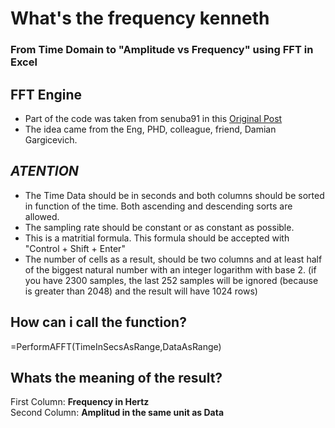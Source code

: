 # What's the frequency kenneth  
### From Time Domain to "Amplitude vs Frequency" using FFT in Excel 
  
## **FFT Engine**

* Part of the code was taken from senuba91 in this [Original Post](https://stackoverflow.com/users/5748328/senuba91)
* The idea came from the Eng, PHD, colleague, friend, Damian Gargicevich.
  
## *ATENTION*  
  
- The Time Data should be in seconds and both columns should be sorted in function of the time. Both ascending and descending sorts are allowed.  
- The sampling rate should be constant or as constant as possible.  
- This is a matritial formula. This formula should be accepted with "Control + Shift + Enter"
- The number of cells as a result, should be two columns and at least half of the biggest natural number with an integer logarithm with base 2. (if you have 2300 samples, the last 252 samples will be ignored (because is greater than 2048) and the result will have 1024 rows)

## **How can i call the function?**  

=PerformAFFT(TimeInSecsAsRange,DataAsRange)

## **Whats the meaning of the result?**  

First Column: **Frequency in Hertz**  
Second Column: **Amplitud in the same unit as Data**
